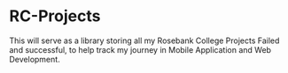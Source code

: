 # RC-Projects
This will serve as a library storing all my Rosebank College Projects Failed and successful, to help track my journey in Mobile Application and Web Development.
